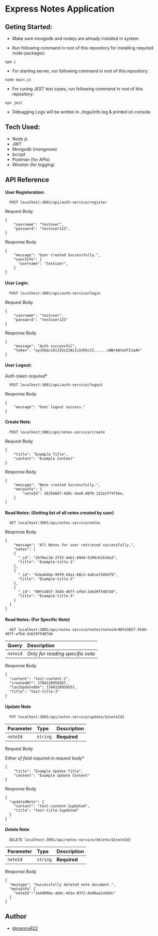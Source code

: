 
# Express Notes Application

## Geting Started:

- Make sure mongodb and nodejs are already installed in system.

- Run following command in root of this repository for installing required node-packages:
```
npm i
```

- For starting server, run following command in root of this repository:
```
node main.js
```

- For runing JEST test cases, run following command in root of this repository:
```
npx jest
```

- Debugging Logs will be written in ./logs/info.log & printed on console.



## Tech Used:

 - Node js
 - JWT
 - Mongodb (mongoose)
 - bcrypt
 - Postman (for APIs)
 - Winston (for logging)











## API Reference


#### User Registeration:

```http
  POST localhost:3001/api/auth-service/register
```
Request Body
```
{
    "username": "testuser",
    "password": "testuser123",
}
```
Response Body
```
{
    "message": "User created Successfully.",
    "userInfo": {
      "username": "testuser",
    }
}
```

#### User Login:
```http
  POST localhost:3001/api/auth-service/login
```

Request Body
```
{
    "username": "testuser",
    "password": "testuser123"
}
```

Response Body
```
{
    "message": "Auth successful",
    "token": "eyJhbGciOiJIUzI1NiIsInR5cCI......xWBrAAYoXTIJaAk"
}
```

#### User Logout:

*Auth-token required**
```http
  POST localhost:3001/api/auth-service/logout
```

Response Body
```
{
    "message": "User logout success."
}
```

#### Create Note:

```http
  POST localhost:3001/api/notes-service/create
```

Request Body
```
{
    "title": "Example Title",
    "content": "Example Content"
}
```

Response Body
```
{
    "message": "Note created Successfully.",
    "metaInfo": {
        "noteId": 2625b687-4d9c-4ee0-80f6-222e1ff4f56e,
    }
}
```

#### Read Notes: (Getting list of all notes created by user)

```http
  GET localhost:3001/api/notes-service/notes
```
Response Body
```
{
    "message": "All Notes for user retrieved successfully.",
    "notes": [
    {
      "_id": "2b70ac16-2f35-4eb1-894d-5299cb2b3da2",
      "title": "Example-title-1"
    },
    {
      "_id": "63ea6dda-99f0-4da1-80c2-4a6cef345d79",
      "title": "Example-title-2"
    },
    {
      "_id": "90fe385f-35d4-407f-afbd-2eb29f5407d4",
      "title": "Example-title-3"
    }
  ]
}
```
#### Read Notes: (For Specific Note)

```http
  GET localhost:3001/api/notes-service/notes?noteid=90fe385f-35d4-407f-afbd-2eb29f5407d4
```
| Query     | Description                |
| :-------- | :------------------------- |
| `noteid`   | *Only for reading specific note* |

Response Body
```
{
  "content": "test-content-1",
  "createdAt": 1704120959367,
  "lastUpdatedOn": 1704120959557,
  "title": "test-title-3"
}
```

#### Update Note

```http
  PUT localhost:3001/api/notes-service/update/${noteId}
```
| Parameter | Type     | Description                |
| :-------- | :------- | :------------------------- |
| `noteId` | `string` | **Required** |



Request Body

*Either of field required in request body**
```
{
    "title": "Example Update Title",
    "content": "Example Update Content"
}
```

Response Body
```
{
  "updatedNote": {
    "content": "test-content-1updated",
    "title": "test-title-1updated"
  }
}
```

#### Delete Note

```http
  DELETE localhost:3001/api/notes-service/delete/${noteId}
```


| Parameter | Type     | Description                |
| :-------- | :------- | :------------------------- |
| `noteId` | `string` | **Required** |

Response Body
```
{
  "message": "Successfully deleted note document.",
  "metaInfo" {
    "noteId":"1e4d09be-ab0c-4d1e-83f2-0e98aa2a56dc"
  }
}
```



## Author

- [@mannuR22](https://www.github.com/mannuR22)